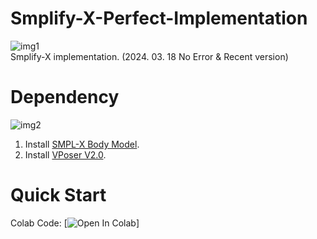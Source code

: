 # Smplify-X-Perfect-Implementation
![img1]('./data/images/sample.jpg)  
Smplify-X implementation. (2024. 03. 18 No Error &amp; Recent version)

# Dependency
![img2]('./downloads/smplx.png')  
1. Install [SMPL-X Body Model](https://smpl-x.is.tue.mpg.de/).
2. Install [VPoser V2.0](https://smpl-x.is.tue.mpg.de/).


# Quick Start
Colab Code: [![Open In Colab](https://colab.research.google.com/drive/1OoGEg8doFA3-3f_5XkA895C9xR9nf-ob?usp=sharing)]

#
